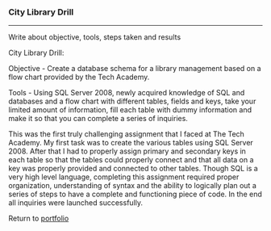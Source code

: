 ### City Library Drill
***

Write about objective, tools, steps taken and results

City Library Drill:

Objective - Create a database schema for a library management based on a flow chart provided by the Tech Academy.

Tools - Using SQL Server 2008, newly acquired knowledge of SQL and databases and a flow chart with different tables,
fields and keys, take your limited amount of information, fill each table with dummy information and make it so that you
can complete a series of inquiries.

This was the first truly challenging assignment that I faced at The Tech Academy. My first task was to create the various tables
using SQL Server 2008. After that I had to properly assign primary and secondary keys in each table so that the tables could
properly connect and that all data on a key was properly provided and connected to other tables. Though SQL is a very high level language, completing this assignment required proper organization, understanding of syntax and the ability to logically plan out
a series of steps to have a complete and functioning piece of code. In the end all inquiries were launched successfully. 


Return to [portfolio](../../../../) 
